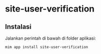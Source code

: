 # site-user-verification

## Instalasi

Jalankan perintah di bawah di folder aplikasi:

```
mim app install site-user-verification
```
